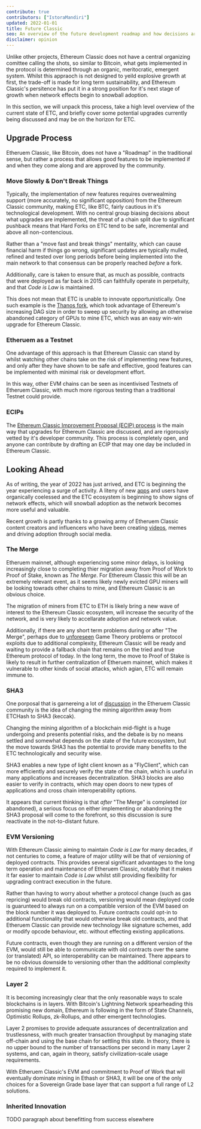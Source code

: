```yaml
---
contribute: true
contributors: ["IstoraMandiri"]
updated: 2022-01-01
title: Future Classic
seo: An overview of the future development roadmap and how decisions are made in the Ethereum Classic ecosystem, based on it's history, principles.
disclaimer: opinion
---
```


Unlike other projects, Ethereum Classic does not have a central organizing comittee calling the shots, so similar to Bitcoin, what gets implemented in the protocol is determined through an organic, meritocratic, emergent system. Whilst this appraoch is not designed to yeild explosive growth at first, the trade-off is made for long term sustainability, and Ethereum Classic's persitence has put it in a strong position for it's next stage of growth when network effects begin to snowball adoption.

In this section, we will unpack this process, take a high level overview of the current state of ETC, and briefly cover some potential upgrades currently being discussed and may be on the horizon for ETC.

## Upgrade Process

Etheruem Classic, like Bitcoin, does not have a "Roadmap" in the traditional sense, but rather a process that allows good features to be implemented if and when they come along and are approved by the community.

### Move Slowly & Don't Break Things

Typically, the implementation of new features requires overwealming support (more accurately, no significant opposition) from the Ethereum Classic community, making ETC, like BTC, fairly cautious in it's technological development. With no central group biasing decisions about what upgrades are implemented, the threat of a chain split due to significant pushback means that Hard Forks on ETC tend to be safe, incremental and above all non-contencious.

Rather than a "move fast and break things" mentality, which can cause financial harm if things go wrong, significant updates are typically mulled, refined and tested over long periods before being implemented into the main network to that consensus can be properly reached _before_ a fork.

Additionally, care is taken to ensure that, as much as possible, contracts that were deployed as far back in 2015 can faithfully operate in perpetuity, and that _Code is Law_ is maintained.

This does not mean that ETC is unable to innovate opportunistically. One such example is the [Thanos fork](/knowledge/forks#thanos), which took advantage of Ethereum's increasing DAG size in order to sweep up security by allowing an otherwise abandoned category of GPUs to mine ETC, which was an easy win-win upgrade for Ethereum Classic.

### Etheruem as a Testnet

One advantage of this approach is that Ethereum Classic can stand by whilst watching other chains take on the risk of implementing new features, and only after they have shown to be safe and effective, good features can be implemented with minimal risk or development effort.

In this way, other EVM chains can be seen as incentivised Testnets of Etheruem Classic, with much more rigorous testing than a traditional Testnet could provide.

### ECIPs

The [Ethereum Classic Improvement Proposal (ECIP) process](/development/ecips) is the main way that upgrades for Ethereum Classic are discussed, and are rigorously vetted by it's developer community. This process is completely open, and anyone can contribute by drafting an ECIP that may one day be included in Ethereum Classic.

## Looking Ahead

As of writing, the year of 2022 has just arrived, and ETC is beginning the year experiencing a surge of activity. A liteny of new [apps](/services/apps) and users have organically coelessed and the ETC ecosystem is beginning to show signs of network effects, which will snowball adoption as the network becomes more useful and valuable.

Recent growth is partly thanks to a growing army of Etheruem Classic content creators and influencers who have been creating [videos](/videos), memes and driving adoption through social media.

### The Merge

Etheruem mainnet, although experiencing some minor delays, is looking increasingly close to completing thier migration away from Proof of Work to Proof of Stake, known as _The Merge_. For Ethereum Classic this will be an extremely relevant event, as it seems likely newly evicted GPU miners will be looking towrads other chains to mine, and Ethereum Classic is an obvious choice.

The migration of miners from ETC to ETH is likely bring a new wave of interest to the Ethereum Classic ecosystem, will increase the security of the network, and is very likely to accellarate adoption and network value.

Additionally, if there are any short term problems during or after "The Merge", perhaps due to [unforeseen](/why-classic/decentralization) Game Theory problems or protocol exploits due to additional complexity, Ethereum Classic will be ready and waiting to provide a fallback chain that remains on the tried and true Ethereum protocol of today. In the long term, the move to Proof of Stake is likely to result in further centralization of Etheruem mainnet, which makes it vulnerable to other kinds of social attacks, which agian, ETC will remain immune to.

### SHA3

One porposal that is garnereing a lot of [discussion](https://etccooperative.org/posts/2020-12-03-why-keccak/) in the Etheruem Classic community is the idea of changing the mining algorithm away from ETCHash to SHA3 (keccak).

Changing the mining algorithm of a blockchain mid-flight is a huge undergoing and presents potential risks, and the debate is by no means settled and somewhat depends on the state of the future ecosystem, but the move towards SHA3 has the potential to provide many benefits to the ETC technologically and security wise.

SHA3 enables a new type of light client known as a "FlyClient", which can more efficiently and securely verify the state of the chain, which is useful in many applications and increases decentralization. SHA3 blocks are also easier to verify in contracts, which may open doors to new types of applications and cross chain interoperability options.

It appears that current thinking is that _after_ "The Merge" is completed (or abandoned), a serious focus on either implementing or abandoning the SHA3 proposal will come to the forefront, so this discussion is sure reactivate in the not-to-distant future.

### EVM Versioning

With Ethereum Classic aiming to maintain _Code is Law_ for many decades, if not centuries to come, a feature of major utility will be that of _versioning_ of deployed contracts. This provides several significant advantages to the long term operation and maintenance of Etheruem Classic, notably that it makes it far easier to maintain _Code is Law_ whilst still providing flexibility for upgrading contract execution in the future.

Rather than having to worry about whether a protocol change (such as gas repricing) would break old contracts, versioning would mean deployed code is guarunteed to always run on a compatible version of the EVM based on the block number it was deployed to. Future contracts could opt-in to additional functionality that would otherwise break old contracts, and that Etheruem Classic can provide new technology like signature schemes, add or modify opcode behaviour, etc. without effecting existing applications.

Future contracts, even though they are running on a different version of the EVM, would still be able to communicate with old contracts over the same (or translated) API, so interoperability can be maintained. There appears to be no obvious downside to versioning other than the additional complexity required to implement it.

### Layer 2

It is becoming increasingly clear that the only reasonable ways to scale blockchains is in layers. With Bitcoin's Lightning Network spearheading this promising new domain, Ethereum is following in the form of State Channels, Optimistic Rollups, zk-Rollups, and other emergent technologies.

Layer 2 promises to provide adequate assurances of decentralization and trustlessness, with much greater transaction throughput by managing state off-chain and using the base chain for settling this state. In theory, there is no upper bound to the number of transactions per second in many Layer 2 systems, and can, again in theory, satisfy civilization-scale usage requirements.

With Etheruem Classic's EVM and commitment to Proof of Work that will eventually dominate mining in Ethash or SHA3, it will be one of the only choices for a Sovereign Grade base layer that can support a full range of L2 solutions.

### Inherited Innovation

TODO paragraph about benefitting from success elsewhere
